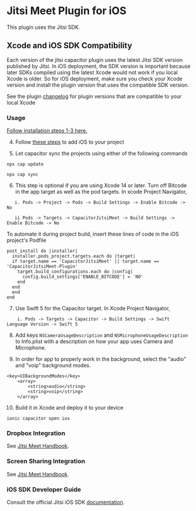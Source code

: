 # Jitsi Meet Plugin for iOS

This plugin uses the Jitsi SDK.

## Xcode and iOS SDK Compatibility

Each version of the jitsi capacitor plugin uses the latest Jitsi SDK version published by Jitsi. In iOS deployment, the SDK version is important because later SDKs compiled using the latest Xcode would not work if you local Xcode is older. So for iOS deployment, make sure you check your Xcode version and install the plugin version that uses the compatible SDK version.  

See the plugin [changelog](https://github.com/calvinckho/capacitor-jitsi-meet/blob/master/CHANGELOG.md) for plugin versions that are compatible to your local Xcode

### Usage

[Follow installation steps 1-3 here.](https://github.com/calvinckho/capacitor-jitsi-meet#usage)

4. Follow [these steps](https://ionicframework.com/docs/developing/ios#project-setup) to add iOS to your project

5. Let capacitor sync the projects using either of the following commands

```
npx cap update
```
```
npx cap sync
```

6. This step is optional if you are using Xcode 14 or later. Turn off Bitcode in the app target as well as the pod targets. In xcode Project Navigator,

```
   i. Pods -> Project -> Pods -> Build Settings -> Enable Bitcode -> No
   
   ii Pods -> Targets -> CapacitorJitsiMeet -> Build Settings -> Enable Bitcode -> No
 ``` 

To automate it during project build, insert these lines of code in the iOS project's Podfile
```
post_install do |installer|
  installer.pods_project.targets.each do |target|
  if target.name == 'CapacitorJitsiMeet' || target.name == 'CapacitorJitsiMeet-Plugin'
    target.build_configurations.each do |config|
      config.build_settings['ENABLE_BITCODE'] = 'NO'
    end
  end
  end
end
```

7. Use Swift 5 for the Capacitor target. In Xcode Project Navigator,

```
    i. Pods -> Targets -> Capacitor -> Build Settings -> Swift Language Version -> Swift 5
```

8. Add keys `NSCameraUsageDescription` and `NSMicrophoneUsageDescription` to Info.plist with a description on how your app uses Camera and Microphone.

9. In order for app to properly work in the background, select the "audio" and "voip" background modes.

```
<key>UIBackgroundModes</key>
	<array>
		<string>audio</string>
		<string>voip</string>
	</array>
```

10. Build it in Xcode and deploy it to your device

```
ionic capacitor open ios
```

### Dropbox Integration

See [Jitsi Meet Handbook](https://jitsi.github.io/handbook/docs/dev-guide/dev-guide-ios-sdk#dropbox-integration).

### Screen Sharing Integration

See [Jitsi Meet Handbook](https://jitsi.github.io/handbook/docs/dev-guide/dev-guide-ios-sdk#screen-sharing-integration).


### iOS SDK Developer Guide

Consult the official Jitsi iOS SDK [documentation](https://jitsi.github.io/handbook/docs/dev-guide/dev-guide-ios-sdk).

